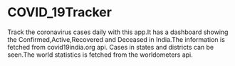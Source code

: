 # COVID_19Tracker
Track the coronavirus cases daily with this app.It has a dashboard showing the Confirmed,Active,Recovered and Deceased in India.The information is fetched from covid19india.org api.
Cases in states and districts can be seen.The world statistics is fetched from the worldometers api. 

